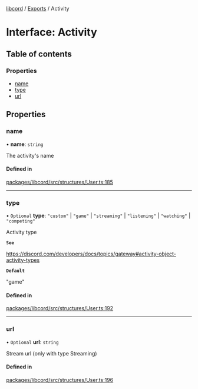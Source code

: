 [libcord](../README.md) / [Exports](../modules.md) / Activity

# Interface: Activity

## Table of contents

### Properties

- [name](Activity.md#name)
- [type](Activity.md#type)
- [url](Activity.md#url)

## Properties

### name

• **name**: `string`

The activity's name

#### Defined in

[packages/libcord/src/structures/User.ts:185](https://github.com/Libcord/libcord/blob/f9964b8/packages/libcord/src/structures/User.ts#L185)

___

### type

• `Optional` **type**: ``"custom"`` \| ``"game"`` \| ``"streaming"`` \| ``"listening"`` \| ``"watching"`` \| ``"competing"``

Activity type

**`See`**

https://discord.com/developers/docs/topics/gateway#activity-object-activity-types

**`Default`**

"game"

#### Defined in

[packages/libcord/src/structures/User.ts:192](https://github.com/Libcord/libcord/blob/f9964b8/packages/libcord/src/structures/User.ts#L192)

___

### url

• `Optional` **url**: `string`

Stream url (only with type Streaming)

#### Defined in

[packages/libcord/src/structures/User.ts:196](https://github.com/Libcord/libcord/blob/f9964b8/packages/libcord/src/structures/User.ts#L196)
